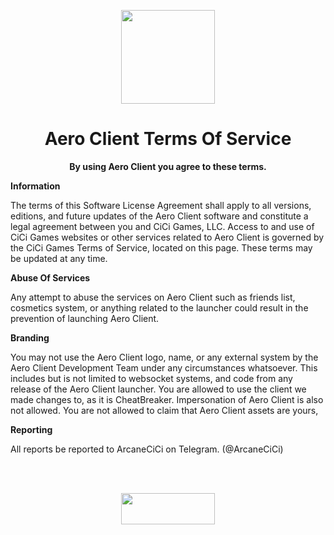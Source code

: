 <!DOCTYPE html>
<html>

<p align="center">
    <img src="https://i.imgur.com/e4Au1VM.png" width="150" height="150"/>
    <h1 align="center">Aero Client Terms Of Service</h1>
    <p align="center">
    <strong>By using Aero Client you agree to these terms.</strong>
    </p>
</p>

<strong>Information</strong>

<p>The terms of this Software License Agreement shall apply to all versions, editions, and future updates of the Aero Client software and constitute a legal agreement between you and CiCi Games, LLC. Access to and use of CiCi Games websites or other services related to Aero Client is governed by the CiCi Games Terms of Service, located on this page. These terms may be updated at any time.</p>

<strong>Abuse Of Services</strong>

<p>Any attempt to abuse the services on Aero Client such as friends list, cosmetics system, or anything related to the launcher could result in the prevention of launching Aero Client.</p>

<strong>Branding</strong>

<p>You may not use the Aero Client logo, name, or any external system by the Aero Client Development Team under any circumstances whatsoever. This includes but is not limited to websocket systems, and code from any release of the Aero Client launcher. You are allowed to use the client we made changes to, as it is CheatBreaker. Impersonation of Aero Client is also not allowed. You are not allowed to claim that Aero Client assets are yours,</p>

<strong>Reporting</strong>

<p>All reports be reported to ArcaneCiCi on Telegram. (@ArcaneCiCi)</p>
<br>
<br>
<p align="center">
    <a href="https://github.com/Aero-Client/Privacy-Policy">
    <img height="50px" width="150"src="https://raw.githubusercontent.com/Aero-Client/Aero-Client.github.io/master/button.png">
    </a>
</p>
</html>
